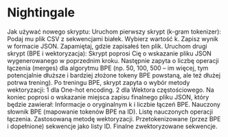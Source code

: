 # Nightingale

Jak używać nowego skryptu:
Uruchom pierwszy skrypt (k-gram tokenizer):
Podaj mu plik CSV z sekwencjami białek.
Wybierz wartość k.
Zapisz wynik w formacie JSON. Zapamiętaj, gdzie zapisałeś ten plik.
Uruchom drugi skrypt (BPE i wektoryzacja):
Skrypt poprosi Cię o wskazanie pliku JSON wygenerowanego w poprzednim kroku.
Następnie zapyta o liczbę operacji łączenia (merges) dla algorytmu BPE (np. 50, 100, 500 – im więcej, tym potencjalnie dłuższe i bardziej złożone tokeny BPE powstaną, ale też dłużej potrwa trening).
Po treningu BPE, skrypt zapyta o wybór metody wektoryzacji:
1 dla One-hot encoding.
2 dla Wektora częstościowego.
Na koniec poprosi o wskazanie miejsca zapisu finalnego pliku JSON, który będzie zawierał:
Informacje o oryginalnym k i liczbie łączeń BPE.
Nauczony słownik BPE (mapowanie tokenów BPE na ID).
Listę nauczonych operacji łączenia.
Zastosowaną metodę wektoryzacji.
Przetokenizowane (przez BPE i dopełnione) sekwencje jako listy ID.
Finalne zwektoryzowane sekwencje.

